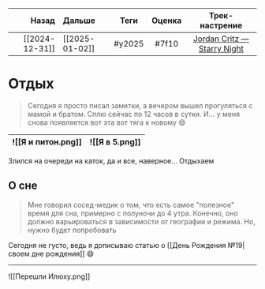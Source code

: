 |          Назад | Дальше         |  Теги  | Оценка |                           Трек-настрение                            |
| --------------:|:-------------- |:------:|:------:|:-------------------------------------------------------------------:|
| [[2024-12-31]] | [[2025-01-02]] | #y2025 | #7f10  | [Jordan Critz — Starry Night](https://youtube.com/watch?v=xSXzw1XiDVw&list=RDAMVMxSXzw1XiDVw) |

# Отдых
> Сегодня я просто писал заметки, а вечером вышел прогуляться с мамой и братом. Сплю сейчас по 12 часов в сутки. И... у меня снова появляется вот эта вот тяга к новому 😄
> 
| ![[Я и питон.png]] | ![[Я в 5.png]] | 
| ------------------ | -------------- |



Злился на очереди на каток, да и все, наверное... Отдыхаем

## О сне
> Мне говорил сосед-медик о том, что есть самое "полезное" время для сна, примерно с полуночи до 4 утра. Конечно, оно должно варьироваться в зависимости от географии и режима. Но, нужно будет попробовать

Сегодня не густо, ведь я дописываю статью о [[День Рождения №19|своем дне рождения]] 😄

---

![[Перешли Илюху.png]] 